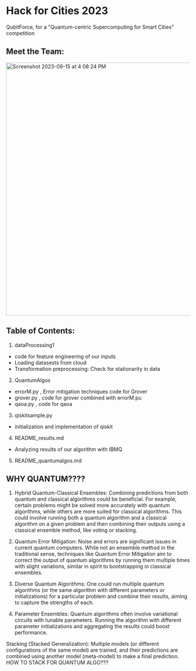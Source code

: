 # Hack for Cities 2023
QubitForce, for a "Quantum-centric Supercomputing for Smart Cities" competition

## Meet the Team:

<img width="692" alt="Screenshot 2023-09-15 at 4 08 24 PM" src="https://github.com/ilenhanako/HFC2023/assets/9971306/f4ca1535-5784-4630-9451-f47ec198afc6">

## Table of Contents:
1. dataProcessing1
- code for feature engineering of our inputs
- Loading datasests from cloud
- Transformation preprocessing: Check for stationarity in data 

2. QuantumAlgos
- errorM.py , Error mitigation techniques code for Grover
- grover.py , code for grover combined with errorM.pu
- qaoa.py , code for qaoa

3. qiskitsample.py
- initialization and implementation of qiskit

4. README_results.md
- Analyzing results of our algorithm with IBMQ

5. README_quantumalgos.md

## WHY QUANTUM????

1. Hybrid Quantum-Classical Ensembles:
Combining predictions from both quantum and classical algorithms could be beneficial. For example, certain problems might be solved more accurately with quantum algorithms, while others are more suited for classical algorithms.
This could involve running both a quantum algorithm and a classical algorithm on a given problem and then combining their outputs using a classical ensemble method, like voting or stacking.


2. Quantum Error Mitigation:
Noise and errors are significant issues in current quantum computers. While not an ensemble method in the traditional sense, techniques like Quantum Error Mitigation aim to correct the output of quantum algorithms by running them multiple times with slight variations, similar in spirit to bootstrapping in classical ensembles.


3. Diverse Quantum Algorithms:
One could run multiple quantum algorithms (or the same algorithm with different parameters or initializations) for a particular problem and combine their results, aiming to capture the strengths of each.


4. Parameter Ensembles:
Quantum algorithms often involve variational circuits with tunable parameters. Running the algorithm with different parameter initializations and aggregating the results could boost performance.



Stacking (Stacked Generalization):
Multiple models (or different configurations of the same model) are trained, and their predictions are combined using another model (meta-model) to make a final prediction.
HOW TO STACK FOR QUANTUM ALGO???
